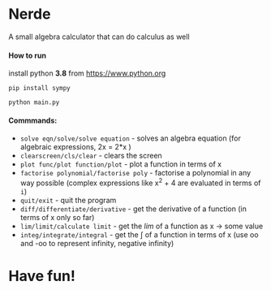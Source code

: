 # Nerde
A small algebra calculator that can do calculus as well

#### How to run

install python <b>3.8</b> from https://www.python.org

`pip install sympy`

`python main.py`

#### Commmands:

- `solve eqn/solve/solve equation` -  solves an algebra equation (for algebraic expressions, 2x = 2*x )
- `clearscreen/cls/clear` - clears the screen
- `plot func/plot function/plot` - plot a function in terms of x
- `factorise polynomial/factorise poly` - factorise a polynomial in any way possible (complex expressions like x<sup>2</sup> + 4 are evaluated in terms of `i`)
- `quit/exit` - quit the program
- `diff/differentiate/derivative` - get the derivative of a function (in terms of x only so far)
- `lim/limit/calculate limit` - get the <i>lim</i> of a function as x -> some value
- `integ/integrate/integral` - get the &int; of a function in terms of x (use oo and -oo to represent infinity, negative infinity)

# Have fun!
